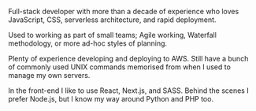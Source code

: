 Full-stack developer with more than a decade of experience who loves JavaScript, CSS, serverless architecture, and rapid deployment.

Used to working as part of small teams; Agile working, Waterfall methodology, or more ad-hoc styles of planning.

Plenty of experience developing and deploying to AWS. Still have a bunch of commonly used UNIX commands memorised from when I used to manage my own servers.

In the front-end I like to use React, Next.js, and SASS. Behind the scenes I prefer Node.js, but I know my way around Python and PHP too. 
